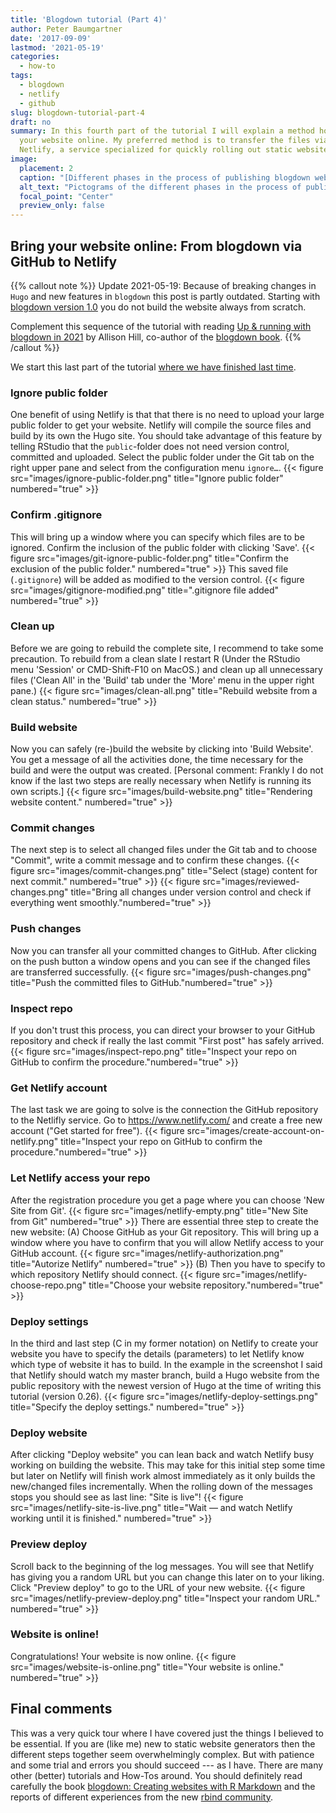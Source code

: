 ```yaml
---
title: 'Blogdown tutorial (Part 4)'
author: Peter Baumgartner
date: '2017-09-09'
lastmod: '2021-05-19'
categories:
  - how-to
tags:
  - blogdown
  - netlify
  - github
slug: blogdown-tutorial-part-4
draft: no
summary: In this fourth part of the tutorial I will explain a method how to bring
  your website online. My preferred method is to transfer the files via GitHub to
  Netlify, a service specialized for quickly rolling out static websites.
image:
  placement: 2    
  caption: "[Different phases in the process of publishing blogdown websites. Image by ALison Hill: Up & running with blogdown in 2021](https://www.apreshill.com/blog/2020-12-new-year-new-blogdown/)"
  alt_text: "Pictograms of the different phases in the process of publishing blogdown websites."
  focal_point: "Center"
  preview_only: false
---
```


## Bring your website online: From blogdown via GitHub to Netlify

{{% callout note %}} Update 2021-05-19: Because of breaking changes in `Hugo` and new features in `blogdown` this post is partly outdated. Starting with [blogdown version 1.0]((https://blog.rstudio.com/2021/01/18/blogdown-v1.0/)) you do not build the website always from scratch.

Complement this sequence of the tutorial with reading [Up & running with blogdown in 2021](https://www.apreshill.com/blog/2020-12-new-year-new-blogdown/) by Allison Hill, co-author of the [blogdown book](https://bookdown.org/yihui/blogdown/). {{% /callout %}}

We start this last part of the tutorial [where we have finished last time](/2017/09/08/blogdown-tutorial-part-3/#inspect-post-locally).

### Ignore public folder

One benefit of using Netlify is that that there is no need to upload your large public folder to get your website. Netlify will compile the source files and build by its own the Hugo site. You should take advantage of this feature by telling RStudio that the `public`-folder does not need version control, committed and uploaded. Select the public folder under the Git tab on the right upper pane and select from the configuration menu `ignore…`. {{< figure src="images/ignore-public-folder.png" title="Ignore public folder" numbered="true" >}}

### Confirm .gitignore

This will bring up a window where you can specify which files are to be ignored. Confirm the inclusion of the public folder with clicking 'Save'. {{< figure src="images/git-ignore-public-folder.png" title="Confirm the exclusion of the public folder." numbered="true" >}} This saved file (`.gitignore`) will be added as modified to the version control. {{< figure src="images/gitignore-modified.png" title=".gitignore file added" numbered="true" >}}

### Clean up

Before we are going to rebuild the complete site, I recommend to take some precaution. To rebuild from a clean slate I restart R (Under the RStudio menu 'Session' or CMD-Shift-F10 on MacOS.) and clean up all unnecessary files ('Clean All' in the 'Build' tab under the 'More' menu in the upper right pane.) {{< figure src="images/clean-all.png" title="Rebuild website from a clean status." numbered="true" >}}

### Build website

Now you can safely (re-)build the website by clicking into 'Build Website'. You get a message of all the activities done, the time necessary for the build and were the output was created. \[Personal comment: Frankly I do not know if the last two steps are really necessary when Netlify is running its own scripts.\] {{< figure src="images/build-website.png" title="Rendering website content." numbered="true" >}}

### Commit changes

The next step is to select all changed files under the Git tab and to choose "Commit", write a commit message and to confirm these changes. {{< figure src="images/commit-changes.png" title="Select (stage) content for next commit." numbered="true" >}} {{< figure src="images/reviewed-changes.png" title="Bring all changes under version control and check if everything went smoothly."numbered="true" >}}

### Push changes

Now you can transfer all your committed changes to GitHub. After clicking on the push button a window opens and you can see if the changed files are transferred successfully. {{< figure src="images/push-changes.png" title="Push the committed files to GitHub."numbered="true" >}}

### Inspect repo

If you don't trust this process, you can direct your browser to your GitHub repository and check if really the last commit "First post" has safely arrived. {{< figure src="images/inspect-repo.png" title="Inspect your repo on GitHub to confirm the procedure."numbered="true" >}}

### Get Netlify account

The last task we are going to solve is the connection the GitHub repository to the Netlifly service. Go to <https://www.netlify.com/> and create a free new account ("Get started for free"). {{< figure src="images/create-account-on-netlify.png" title="Inspect your repo on GitHub to confirm the procedure."numbered="true" >}}

### Let Netlify access your repo

After the registration procedure you get a page where you can choose 'New Site from Git'. {{< figure src="images/netlify-empty.png" title="New Site from Git" numbered="true" >}} There are essential three step to create the new website: (A) Choose GitHub as your Git repository. This will bring up a window where you have to confirm that you will allow Netlify access to your GitHub account. {{< figure src="images/netlify-authorization.png" title="Autorize Netlify" numbered="true" >}} (B) Then you have to specify to which repository Netlify should connect. {{< figure src="images/netlify-choose-repo.png" title="Choose your website repository."numbered="true" >}}

### Deploy settings

In the third and last step (C in my former notation) on Netlify to create your website you have to specify the details (parameters) to let Netlify know which type of website it has to build. In the example in the screenshot I said that Netlify should watch my master branch, build a Hugo website from the public repository with the newest version of Hugo at the time of writing this tutorial (version 0.26). {{< figure src="images/netlify-deploy-settings.png" title="Specify the deploy settings." numbered="true" >}}

### Deploy website

After clicking "Deploy website" you can lean back and watch Netlify busy working on building the website. This may take for this initial step some time but later on Netlify will finish work almost immediately as it only builds the new/changed files incrementally. When the rolling down of the messages stops you should see as last line: "Site is live"! {{< figure src="images/netlify-site-is-live.png" title="Wait — and watch Netlify working until it is finished." numbered="true" >}}

### Preview deploy

Scroll back to the beginning of the log messages. You will see that Netlify has giving you a random URL but you can change this later on to your liking. Click "Preview deploy" to go to the URL of your new website. {{< figure src="images/netlify-preview-deploy.png" title="Inspect your random URL." numbered="true" >}}

### Website is online!

Congratulations! Your website is now online. {{< figure src="images/website-is-online.png" title="Your website is online." numbered="true" >}}

## Final comments

This was a very quick tour where I have covered just the things I believed to be essential. If you are (like me) new to static website generators then the different steps together seem overwhelmingly complex. But with patience and some trial and errors you should succeed --- as I have. There are many other (better) tutorials and How-Tos around. You should definitely read carefully the book [blogdown: Creating websites with R Markdown](https://bookdown.org/yihui/blogdown/) and the reports of different experiences from the new [rbind community](https://support.rbind.io/).

<span class='Z3988' title='url_ver=Z39.88-2004&amp;ctx_ver=Z39.88-2004&amp;rfr_id=info%3Asid%2Fzotero.org%3A2&amp;rft_val_fmt=info%3Aofi%2Ffmt%3Akev%3Amtx%3Adc&amp;rft.type=blogPost&amp;rft.title=Blogdown%20tutorial%20(Part%204)&amp;rft.source=Thought%20splinters&amp;rft.rights=CC%20BY-SA%204.0&amp;rft.description=In%20this%20fourth%20part%20of%20the%20tutorial%20I%20will%20explain%20a%20method%20how%20to%20bring%20your%20website%20online.%20My%20preferred%20method%20is%20to%20transfer%20the%20files%20via%20GitHub%20to%20Netlify,%20a%20service%20specialized%20for%20quickly%20rolling%20out%20static%20websites.&amp;rft.identifier=https%3A%2F%2Fnotes.peter-baumgartner.net%2F2017%2F09%2F09%2Fblogdown-tutorial-part-4&amp;rft.aufirst=Peter&amp;rft.aulast=Baumgartner&amp;rft.au=Peter%20Baumgartner&amp;rft.date=2017-09-09&amp;rft.language=en'></span>

